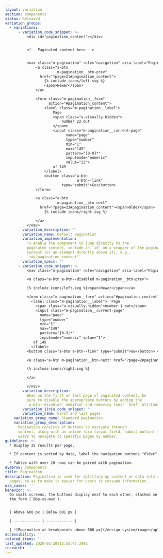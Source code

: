 ```yaml
---
layout: variation
section: components
status: Released
variation_groups:
  - variations:
      - variation_code_snippet: >-
          <div id="pagination_content"></div>


          <!-- Paginated content here -->


          <nav class="m-pagination" role="navigation" aria-label="Pagination">
              <a class="a-btn
                        m-pagination__btn-prev"
                href="?page=21#pagination_content">
                  {% include icons/left.svg %}
                  <span>Newer</span>
              </a>

              <form class="m-pagination__form"
                    action="#pagination_content">
                  <label class="m-pagination__label">
                      Page
                      <span class="u-visually-hidden">
                          number 22 out
                      </span>
                      <input class="m-pagination__current-page"
                            name="page"
                            type="number"
                            min="1"
                            max="149"
                            pattern="[0-9]*"
                            inputmode="numeric"
                            value="22">
                      of 149
                  </label>
                  <button class="a-btn
                                 a-btn--link"
                          type="submit">Go</button>
              </form>

              <a class="a-btn
                        m-pagination__btn-next"
                href="?page=23#pagination_content"><span>Older</span>
                  {% include icons/right.svg %}

              </a>
          </nav>
        variation_description: ''
        variation_name: Default pagination
        variation_implementation:
          To enable the component to jump directly to the
          paginated content, include an `id` on a wrapper of the paginated
          content (or an element directly above it), e.g.,
          `id="pagination_content"`.
        variation_specs: ''
      - variation_code_snippet: >-
          <nav class="m-pagination" role="navigation" aria-label="Pagination">

          <a class="a-btn a-btn--disabled m-pagination__btn-prev">

          {% include icons/left.svg %}<span>Newer</span></a>

          <form class="m-pagination__form" action="#pagination_content">
            <label class="m-pagination__label">  Page
              <span class="u-visually-hidden">number 1 out</span>
              <input class="m-pagination__current-page"
                name="page"
                type="number"
                min="1"
                max="149"
                pattern="[0-9]*"
                inputmode="numeric" value="1">
             of 149
            </label>
          <button class="a-btn a-btn--link" type="submit">Go</button> </form>

          <a class="a-btn m-pagination__btn-next" href="?page=2#pagination_content">        <span>Older</span>

          {% include icons/right.svg %}

          </a>

          </nav>
        variation_description:
          When on the first or last page of paginated content, be
          sure to disable the appropriate buttons by adding the
          `a-btn--disabled` modifier and removing their `href` attribute.
        variation_jinja_code_snippet: ''
        variation_name: First and last pages
    variation_group_name: Standard pagination
    variation_group_description:
      Pagination consists of buttons to navigate through
      content, along with an inline form (input field, submit button) to enable
      users to navigate to specific pages by number.
guidelines: >-
  * Display 25 results per page.

  * If content is sorted by date, label the navigation buttons "Older" and "Newer"; otherwise, label the buttons "Previous" and "Next".

  * Tables with over 20 rows can be paired with pagination.
eyebrow: Components
title: Pagination
description: Pagination is used for splitting up content or data into several
  pages, so as to make it easier for users to consume information.
use_cases: ''
behavior: >-
  On small screens, the buttons display next to each other, stacked on top of
  the form (`@bp-xs-max`).


  | Above 600 px | Below 601 px |

  | ------------ | ------------ |

  | ![Pagination at breakpoints above 600 px](/design-system/images/uploads/screen-shot-2021-01-22-at-5.02.03-pm.png) | ![Pagination at breakpoints below 601 px](/design-system/images/uploads/screen-shot-2021-01-22-at-5.02.30-pm.png) |
accessibility: ''
related_items: ''
last_updated: 2020-01-28T15:55:47.394Z
research: ''
---
```

